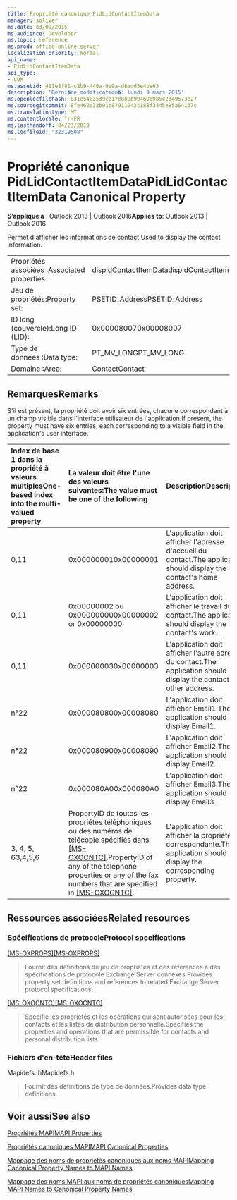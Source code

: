 ```yaml
---
title: Propriété canonique PidLidContactItemData
manager: soliver
ms.date: 03/09/2015
ms.audience: Developer
ms.topic: reference
ms.prod: office-online-server
localization_priority: Normal
api_name:
- PidLidContactItemData
api_type:
- COM
ms.assetid: 411e8f81-c2b9-440a-9e9a-d6add5e4be63
description: 'Derni�re modification�: lundi 9 mars 2015'
ms.openlocfilehash: 031e5483539ce17c8b9b994690985c2349573e27
ms.sourcegitcommit: 8fe462c32b91c87911942c188f3445e85a54137c
ms.translationtype: MT
ms.contentlocale: fr-FR
ms.lasthandoff: 04/23/2019
ms.locfileid: "32319508"
---
```

# <a name="pidlidcontactitemdata-canonical-property"></a><span data-ttu-id="2d37e-103">Propriété canonique PidLidContactItemData</span><span class="sxs-lookup"><span data-stu-id="2d37e-103">PidLidContactItemData Canonical Property</span></span>

  
  
<span data-ttu-id="2d37e-104">**S’applique à** : Outlook 2013 | Outlook 2016</span><span class="sxs-lookup"><span data-stu-id="2d37e-104">**Applies to**: Outlook 2013 | Outlook 2016</span></span> 
  
<span data-ttu-id="2d37e-105">Permet d'afficher les informations de contact.</span><span class="sxs-lookup"><span data-stu-id="2d37e-105">Used to display the contact information.</span></span>
  
|||
|:-----|:-----|
|<span data-ttu-id="2d37e-106">Propriétés associées :</span><span class="sxs-lookup"><span data-stu-id="2d37e-106">Associated properties:</span></span>  <br/> |<span data-ttu-id="2d37e-107">dispidContactItemData</span><span class="sxs-lookup"><span data-stu-id="2d37e-107">dispidContactItemData</span></span>  <br/> |
|<span data-ttu-id="2d37e-108">Jeu de propriétés:</span><span class="sxs-lookup"><span data-stu-id="2d37e-108">Property set:</span></span>  <br/> |<span data-ttu-id="2d37e-109">PSETID_Address</span><span class="sxs-lookup"><span data-stu-id="2d37e-109">PSETID_Address</span></span>  <br/> |
|<span data-ttu-id="2d37e-110">ID long (couvercle):</span><span class="sxs-lookup"><span data-stu-id="2d37e-110">Long ID (LID):</span></span>  <br/> |<span data-ttu-id="2d37e-111">0x00008007</span><span class="sxs-lookup"><span data-stu-id="2d37e-111">0x00008007</span></span>  <br/> |
|<span data-ttu-id="2d37e-112">Type de données :</span><span class="sxs-lookup"><span data-stu-id="2d37e-112">Data type:</span></span>  <br/> |<span data-ttu-id="2d37e-113">PT_MV_LONG</span><span class="sxs-lookup"><span data-stu-id="2d37e-113">PT_MV_LONG</span></span>  <br/> |
|<span data-ttu-id="2d37e-114">Domaine :</span><span class="sxs-lookup"><span data-stu-id="2d37e-114">Area:</span></span>  <br/> |<span data-ttu-id="2d37e-115">Contact</span><span class="sxs-lookup"><span data-stu-id="2d37e-115">Contact</span></span>  <br/> |
   
## <a name="remarks"></a><span data-ttu-id="2d37e-116">Remarques</span><span class="sxs-lookup"><span data-stu-id="2d37e-116">Remarks</span></span>

<span data-ttu-id="2d37e-117">S'il est présent, la propriété doit avoir six entrées, chacune correspondant à un champ visible dans l'interface utilisateur de l'application.</span><span class="sxs-lookup"><span data-stu-id="2d37e-117">If present, the property must have six entries, each corresponding to a visible field in the application's user interface.</span></span>
  
|<span data-ttu-id="2d37e-118">**Index de base 1 dans la propriété à valeurs multiples**</span><span class="sxs-lookup"><span data-stu-id="2d37e-118">**One-based index into the multi-valued property**</span></span>|<span data-ttu-id="2d37e-119">**La valeur doit être l'une des valeurs suivantes:**</span><span class="sxs-lookup"><span data-stu-id="2d37e-119">**The value must be one of the following**</span></span>|<span data-ttu-id="2d37e-120">**Description**</span><span class="sxs-lookup"><span data-stu-id="2d37e-120">**Description**</span></span>|
|:-----|:-----|:-----|
|<span data-ttu-id="2d37e-121">0,1</span><span class="sxs-lookup"><span data-stu-id="2d37e-121">1</span></span>  <br/> |<span data-ttu-id="2d37e-122">0x00000001</span><span class="sxs-lookup"><span data-stu-id="2d37e-122">0x00000001</span></span>  <br/> |<span data-ttu-id="2d37e-123">L'application doit afficher l'adresse d'accueil du contact.</span><span class="sxs-lookup"><span data-stu-id="2d37e-123">The application should display the contact's home address.</span></span>  <br/> |
|<span data-ttu-id="2d37e-124">0,1</span><span class="sxs-lookup"><span data-stu-id="2d37e-124">1</span></span>  <br/> |<span data-ttu-id="2d37e-125">0x00000002 ou 0x00000000</span><span class="sxs-lookup"><span data-stu-id="2d37e-125">0x00000002 or 0x00000000</span></span>  <br/> |<span data-ttu-id="2d37e-126">L'application doit afficher le travail du contact.</span><span class="sxs-lookup"><span data-stu-id="2d37e-126">The application should display the contact's work.</span></span>  <br/> |
|<span data-ttu-id="2d37e-127">0,1</span><span class="sxs-lookup"><span data-stu-id="2d37e-127">1</span></span>  <br/> |<span data-ttu-id="2d37e-128">0x00000003</span><span class="sxs-lookup"><span data-stu-id="2d37e-128">0x00000003</span></span>  <br/> |<span data-ttu-id="2d37e-129">L'application doit afficher l'autre adresse du contact.</span><span class="sxs-lookup"><span data-stu-id="2d37e-129">The application should display the contact's other address.</span></span>  <br/> |
|<span data-ttu-id="2d37e-130">n°2</span><span class="sxs-lookup"><span data-stu-id="2d37e-130">2</span></span>  <br/> |<span data-ttu-id="2d37e-131">0x00008080</span><span class="sxs-lookup"><span data-stu-id="2d37e-131">0x00008080</span></span>  <br/> |<span data-ttu-id="2d37e-132">L'application doit afficher Email1.</span><span class="sxs-lookup"><span data-stu-id="2d37e-132">The application should display Email1.</span></span>  <br/> |
|<span data-ttu-id="2d37e-133">n°2</span><span class="sxs-lookup"><span data-stu-id="2d37e-133">2</span></span>  <br/> |<span data-ttu-id="2d37e-134">0x00008090</span><span class="sxs-lookup"><span data-stu-id="2d37e-134">0x00008090</span></span>  <br/> |<span data-ttu-id="2d37e-135">L'application doit afficher Email2.</span><span class="sxs-lookup"><span data-stu-id="2d37e-135">The application should display Email2.</span></span>  <br/> |
|<span data-ttu-id="2d37e-136">n°2</span><span class="sxs-lookup"><span data-stu-id="2d37e-136">2</span></span>  <br/> |<span data-ttu-id="2d37e-137">0x000080A0</span><span class="sxs-lookup"><span data-stu-id="2d37e-137">0x000080A0</span></span>  <br/> |<span data-ttu-id="2d37e-138">L'application doit afficher Email3.</span><span class="sxs-lookup"><span data-stu-id="2d37e-138">The application should display Email3.</span></span>  <br/> |
|<span data-ttu-id="2d37e-139">3, 4, 5, 6</span><span class="sxs-lookup"><span data-stu-id="2d37e-139">3,4,5,6</span></span>  <br/> |<span data-ttu-id="2d37e-140">PropertyID de toutes les propriétés téléphoniques ou des numéros de télécopie spécifiés dans [[MS-OXOCNTC]](https://msdn.microsoft.com/library/9b636532-9150-4836-9635-9c9b756c9ccf%28Office.15%29.aspx).</span><span class="sxs-lookup"><span data-stu-id="2d37e-140">PropertyID of any of the telephone properties or any of the fax numbers that are specified in [[MS-OXOCNTC]](https://msdn.microsoft.com/library/9b636532-9150-4836-9635-9c9b756c9ccf%28Office.15%29.aspx).</span></span>  <br/> |<span data-ttu-id="2d37e-141">L'application doit afficher la propriété correspondante.</span><span class="sxs-lookup"><span data-stu-id="2d37e-141">The application should display the corresponding property.</span></span>  <br/> |
   
## <a name="related-resources"></a><span data-ttu-id="2d37e-142">Ressources associées</span><span class="sxs-lookup"><span data-stu-id="2d37e-142">Related resources</span></span>

### <a name="protocol-specifications"></a><span data-ttu-id="2d37e-143">Spécifications de protocole</span><span class="sxs-lookup"><span data-stu-id="2d37e-143">Protocol specifications</span></span>

<span data-ttu-id="2d37e-144">[[MS-OXPROPS]](https://msdn.microsoft.com/library/f6ab1613-aefe-447d-a49c-18217230b148%28Office.15%29.aspx)</span><span class="sxs-lookup"><span data-stu-id="2d37e-144">[[MS-OXPROPS]](https://msdn.microsoft.com/library/f6ab1613-aefe-447d-a49c-18217230b148%28Office.15%29.aspx)</span></span>
  
> <span data-ttu-id="2d37e-145">Fournit des définitions de jeu de propriétés et des références à des spécifications de protocole Exchange Server connexes.</span><span class="sxs-lookup"><span data-stu-id="2d37e-145">Provides property set definitions and references to related Exchange Server protocol specifications.</span></span>
    
<span data-ttu-id="2d37e-146">[[MS-OXOCNTC]](https://msdn.microsoft.com/library/9b636532-9150-4836-9635-9c9b756c9ccf%28Office.15%29.aspx)</span><span class="sxs-lookup"><span data-stu-id="2d37e-146">[[MS-OXOCNTC]](https://msdn.microsoft.com/library/9b636532-9150-4836-9635-9c9b756c9ccf%28Office.15%29.aspx)</span></span>
  
> <span data-ttu-id="2d37e-147">Spécifie les propriétés et les opérations qui sont autorisées pour les contacts et les listes de distribution personnelle.</span><span class="sxs-lookup"><span data-stu-id="2d37e-147">Specifies the properties and operations that are permissible for contacts and personal distribution lists.</span></span>
    
### <a name="header-files"></a><span data-ttu-id="2d37e-148">Fichiers d'en-tête</span><span class="sxs-lookup"><span data-stu-id="2d37e-148">Header files</span></span>

<span data-ttu-id="2d37e-149">Mapidefs. h</span><span class="sxs-lookup"><span data-stu-id="2d37e-149">Mapidefs.h</span></span>
  
> <span data-ttu-id="2d37e-150">Fournit des définitions de type de données.</span><span class="sxs-lookup"><span data-stu-id="2d37e-150">Provides data type definitions.</span></span>
    
## <a name="see-also"></a><span data-ttu-id="2d37e-151">Voir aussi</span><span class="sxs-lookup"><span data-stu-id="2d37e-151">See also</span></span>



[<span data-ttu-id="2d37e-152">Propriétés MAPI</span><span class="sxs-lookup"><span data-stu-id="2d37e-152">MAPI Properties</span></span>](mapi-properties.md)
  
[<span data-ttu-id="2d37e-153">Propriétés canoniques MAPI</span><span class="sxs-lookup"><span data-stu-id="2d37e-153">MAPI Canonical Properties</span></span>](mapi-canonical-properties.md)
  
[<span data-ttu-id="2d37e-154">Mappage des noms de propriétés canoniques aux noms MAPI</span><span class="sxs-lookup"><span data-stu-id="2d37e-154">Mapping Canonical Property Names to MAPI Names</span></span>](mapping-canonical-property-names-to-mapi-names.md)
  
[<span data-ttu-id="2d37e-155">Mappage des noms MAPI aux noms de propriétés canoniques</span><span class="sxs-lookup"><span data-stu-id="2d37e-155">Mapping MAPI Names to Canonical Property Names</span></span>](mapping-mapi-names-to-canonical-property-names.md)

